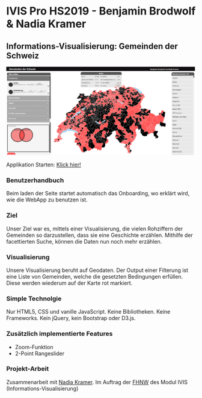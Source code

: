 # IVIS Pro HS2019 - Benjamin Brodwolf & Nadia Kramer

## Informations-Visualisierung: Gemeinden der Schweiz

![Applikation Screenshot](https://github.com/BenjaminBrodwolf/IVIS_Switzerland/blob/master/ivis.png)

Applikation Starten: [Klick hier!](https://benjaminbrodwolf.github.io/IVIS_Switzerland/index.html)

### Benutzerhandbuch

Beim laden der Seite startet automatisch das Onboarding, wo erklärt wird, wie die WebApp zu benutzen ist.

### Ziel

Unser Ziel war es, mittels einer Visualisierung, die vielen Rohziffern der Gemeinden so darzustellen, dass sie eine
Geschichte erzählen. Mithilfe der facettierten Suche, können die Daten nun noch mehr erzählen.

### Visualisierung

Unsere Visualisierung beruht auf Geodaten. Der Output einer Filterung ist eine Liste von Gemeinden, welche
die gesetzten Bedingungen erfüllen. Diese werden wiederum auf der Karte rot markiert.

### Simple Technolgie

Nur HTML5, CSS und vanille JavaScript. 
Keine Bibliotheken. Keine Frameworks. Kein jQuery, kein Bootstrap oder D3.js. 

### Zusätzlich implementierte Features

* Zoom-Funktion 
* 2-Point Rangeslider

### Projekt-Arbeit
Zusammenarbeit mit [Nadia Kramer](https://github.com/nadiakramer).
Im Auftrag der [FHNW](https://fhnw.ch) des Modul IVIS (Informations-Visualisierung)
